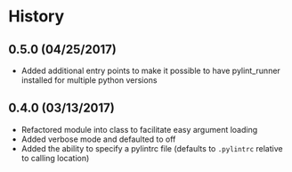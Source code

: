 # History

## 0.5.0 (04/25/2017)

* Added additional entry points to make it possible to have pylint_runner installed for multiple python versions

## 0.4.0 (03/13/2017)

* Refactored module into class to facilitate easy argument loading
* Added verbose mode and defaulted to off
* Added the ability to specify a pylintrc file (defaults to `.pylintrc` relative to calling location)

